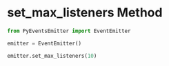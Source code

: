 # set_max_listeners Method

```py
from PyEventsEmitter import EventEmitter

emitter = EventEmitter()

emitter.set_max_listeners(10)
```